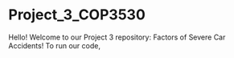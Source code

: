 # Project_3_COP3530

Hello! Welcome to our Project 3 repository: Factors of Severe Car Accidents! To run our code, 
